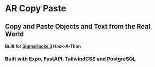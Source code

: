 # AR Copy Paste

## Copy and Paste Objects and Text from the Real World

#### Built for <a href="https://sigmahacks-3.devpost.com/">SigmaHacks 3</a> Hack-A-Thon

### Built with Expo, FastAPI, TailwindCSS and PostgreSQL